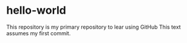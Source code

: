 # hello-world
This repository is my primary repository to lear using GitHub
This text assumes my first commit.
